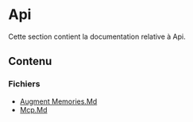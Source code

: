 # Api

Cette section contient la documentation relative à Api.

## Contenu


### Fichiers

- [Augment Memories.Md](./augment_memories.md.txt)
- [Mcp.Md](./mcp.md.txt)
